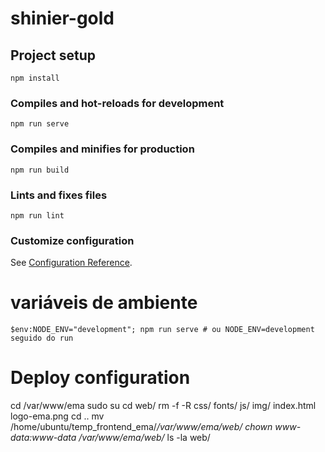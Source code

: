 # shinier-gold

## Project setup

```
npm install
```

### Compiles and hot-reloads for development

```
npm run serve
```

### Compiles and minifies for production

```
npm run build
```

### Lints and fixes files

```
npm run lint
```

### Customize configuration

See [Configuration Reference](https://cli.vuejs.org/config/).

# variáveis de ambiente

```
$env:NODE_ENV="development"; npm run serve # ou NODE_ENV=development seguido do run
```

# Deploy configuration

cd /var/www/ema
sudo su
cd web/
rm -f -R css/ fonts/ js/ img/ index.html logo-ema.png
cd ..
mv /home/ubuntu/temp_frontend_ema/*/var/www/ema/web/
chown www-data:www-data /var/www/ema/web/*
ls -la web/

